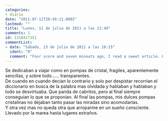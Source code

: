 ```yaml
---
categories:
- diario
date: "2011-07-11T20:49:11.000Z"
lastmod: ""
title: "Lunes, 11 de julio de 2011 a las 21:49"
comments: 1
id: 1310417351
commentList:
- date: "Sábado, 23 de julio de 2011 a las 18:15"
  ident: "0"
  comment: "Four score and seven mineuts ago, I read a sweet article. Lol thanks"
---
```


Se dedicaban a viajar como en pompas de cristal, fragiles, aparentemente sencillas, y sobre todo......    transparentes.  
De cuando en cuando decian lo contrario y solo por despistar recorrian el diccionario en busca de la palabra mas olvidada y hablaban y hablaban y todo se desvirtuaba. Que panda de cabritos, pero al final siempre conseguian lo que se proponian. Al final las pompas, mis dulces pompas cristalinas no dejaban tanto pasar las miradas sino acomodarlas.  
Y otra vez mas no queda otra que arroparme en un sueño consciente. Llevado por la marea hasta lugares extraños.